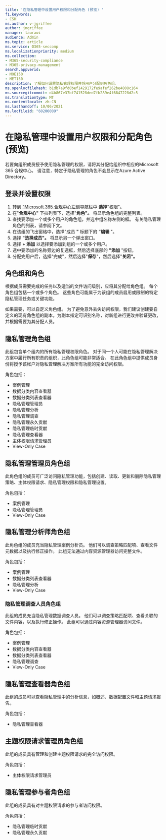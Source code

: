 ```yaml
---
title: '在隐私管理中设置用户权限和分配角色 (预览) '
f1.keywords:
- CSH
ms.author: v-jgriffee
author: jmgriffee
manager: laurawi
audience: Admin
ms.topic: article
ms.service: O365-seccomp
ms.localizationpriority: medium
ms.collection:
- M365-security-compliance
- M365-privacy-management
search.appverid:
- MOE150
- MET150
description: 了解如何设置隐私管理权限并将用户分配到角色组。
ms.openlocfilehash: b1db7a9fd0bef1429172fe9afef262be4808c164
ms.sourcegitcommit: d4b867e37bf741528ded7fb289e4f6847228d2c5
ms.translationtype: MT
ms.contentlocale: zh-CN
ms.lasthandoff: 10/06/2021
ms.locfileid: "60206009"
---
```

# <a name="set-user-permissions-and-assign-roles-in-privacy-management-preview"></a>在隐私管理中设置用户权限和分配角色 (预览) 

若要向组织成员授予使用隐私管理的权限，请将其分配给组织中相应的Microsoft 365 合规中心。 请注意，特定于隐私管理的角色不会显示在Azure Active Directory。

## <a name="sign-in-and-set-permissions"></a>登录并设置权限

1. 转到 ["Microsoft 365 合规中心左侧](https://compliance.microsoft.com/)导航栏中 **选择**"权限"。  
2. 在"**合规中心"** 下拉列表下，选择"**角色"。** 将显示角色组的完整列表。
3. 查找要添加一个或多个用户的角色组，并选中组名称左侧的框。 有关隐私管理角色的列表，请参阅下文。  
4. 在该组的飞出窗格中，选择"成员 **"** 标题下的 **"编辑** "。  
5. 选择 **"选择成员"。** 将显示另一个弹出窗口。
6. 选择 **+ 添加** 以选择要添加到组的一个或多个用户。  
7. 选中要添加的名称旁边的复选框，然后选择底部的 **"添加** "按钮。  
8. 分配完用户后，选择"完成"，然后选择"**保存**"，然后选择"**关闭"。**

## <a name="role-groups-and-roles"></a>角色组和角色

根据成员需要完成的任务以及适当的文件访问级别，应将其分配给角色组。 每个角色组包括一个或多个角色。 这些角色可能属于为该组的成员启用或限制的特定隐私管理任务或关键功能。  

如果需要，可以自定义角色组。 为了避免意外丢失访问权限，我们建议创建要自定义的现有角色组的副本，为副本指定可识别名称，对新组进行更改并验证更改，并根据需要为其分配人员。

## <a name="privacy-management-role-group"></a>隐私管理角色组

此组包含单个组内的所有隐私管理权限角色。 对于同一个人可能在隐私管理解决方案中履行所有职责的组织，此角色组可能非常适合。 在此角色组中提供成员身份将授予该帐户对隐私管理解决方案所有功能的完全访问权限。

角色包括：

- 案例管理  
- 数据分类内容查看器  
- 数据分类列表查看器  
- 隐私管理管理员  
- 隐私管理分析  
- 隐私管理调查  
- 隐私管理永久贡献  
- 隐私管理临时贡献  
- 隐私管理查看器  
- 主体权限请求管理员  
- View-Only Case

## <a name="privacy-management-administrators-role-group"></a>隐私管理管理员角色组

此角色组的成员可广泛访问隐私管理功能，包括创建、读取、更新和删除隐私管理策略、主体权限请求、隐私管理权限和隐私管理设置。

角色包括：

- 案例管理  
- 隐私管理管理员  
- View-Only Case

## <a name="privacy-management-analysts-role-group"></a>隐私管理分析师角色组

此角色组的成员充当隐私管理案例分析员。 他们可以调查策略匹配项、查看文件元数据以及执行修正操作。 此组无法通过内容资源管理器访问完整文件。

角色包括：

- 案例管理  
- 数据分类列表查看器  
- 隐私管理分析  
- View-Only Case

### <a name="privacy-management-investigators-role-group"></a>隐私管理调查人员角色组

此组的成员充当隐私管理数据调查人员。 他们可以调查策略匹配项、查看关联的文件内容，以及执行修正操作。 此组可以通过内容资源管理器访问文件。

角色包括：

- 案例管理  
- 数据分类内容查看器  
- 数据分类列表查看器  
- 隐私管理调查  
- View-Only Case

## <a name="privacy-management-viewer-role-group"></a>隐私管理查看器角色组

此组的成员可以查看隐私管理中的分析信息，如概述、数据配置文件和主题请求报告。

角色包括：

- 隐私管理查看器

## <a name="subject-rights-request-administrators-role-group"></a>主题权限请求管理员角色组

此组的成员具有管理和创建主题权限请求的完全访问权限。

角色包括：

- 主体权限请求管理员

## <a name="privacy-management-contributors-role-group"></a>隐私管理参与者角色组

此组的成员具有对主题权限请求的参与者访问权限。  

角色包括：

- 隐私管理临时贡献  
- 隐私管理永久贡献
